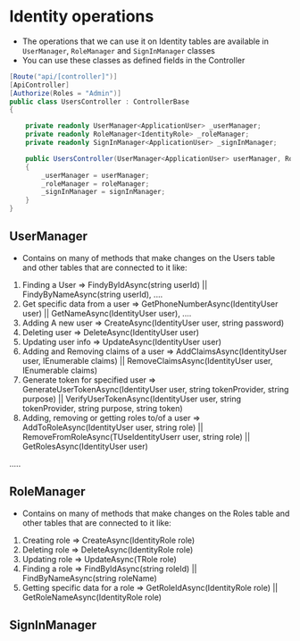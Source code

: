 ﻿# Identity operations
* The operations that we can use it on Identity tables are available in `UserManager`, `RoleManager` and `SignInManager` classes
* You can use these classes as defined fields in the Controller
```csharp
[Route("api/[controller]")]
[ApiController]
[Authorize(Roles = "Admin")]
public class UsersController : ControllerBase
{

    private readonly UserManager<ApplicationUser> _userManager;
    private readonly RoleManager<IdentityRole> _roleManager;
    private readonly SignInManager<ApplicationUser> _signInManager;

    public UsersController(UserManager<ApplicationUser> userManager, RoleManager<IdentityRole> roleManager, SignInManager<ApplicationUser> _signInManager)
    {
        _userManager = userManager;
        _roleManager = roleManager;
        _signInManager = signInManager;
    }
}
```

## UserManager
* Contains on many of methods that make changes on the Users table and other tables that are connected to it like:
1. Finding a User => FindyByIdAsync(string userId) || FindyByNameAsync(string userId), ....
2. Get specific data from a user => GetPhoneNumberAsync(IdentityUser user) || GetNameAsync(IdentityUser user), ....
3. Adding A new user => CreateAsync(IdentityUser user, string password)
4. Deleting user => DeleteAsync(IdentityUser user)
5. Updating user info => UpdateAsync(IdentityUser user)
6. Adding and Removing  claims of a user => AddClaimsAsync(IdentityUser user, IEnumerable<Claim> claims) || RemoveClaimsAsync(IdentityUser user, IEnumerable<Claim> claims)
7. Generate token for specified user => GenerateUserTokenAsync(IdentityUser user, string tokenProvider, string purpose) || VerifyUserTokenAsync(IdentityUser user, string tokenProvider, string purpose, string token)
8. Adding, removing or getting roles to/of a user => AddToRoleAsync(IdentityUser user, string role) || RemoveFromRoleAsync(TUseIdentityUserr user, string role) || GetRolesAsync(IdentityUser user)

.....


## RoleManager
* Contains on many of methods that make changes on the Roles table and other tables that are connected to it like:
1. Creating role => CreateAsync(IdentityRole role)
2. Deleting role => DeleteAsync(IdentityRole role)
3. Updating role => UpdateAsync(TRole role)
3. Finding a role => FindByIdAsync(string roleId) || FindByNameAsync(string roleName)
4. Getting specific data for a role => GetRoleIdAsync(IdentityRole role) || GetRoleNameAsync(IdentityRole role)


## SignInManager
